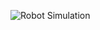 ![Robot Simulation](https://user-images.githubusercontent.com/1688726/52867132-150ff980-30f5-11e9-936a-909377f16887.gif)
